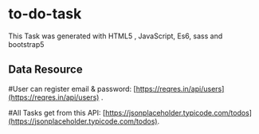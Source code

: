 # to-do-task
This Task was generated with HTML5 , JavaScript, Es6, sass and bootstrap5

## Data Resource
#User can register email & password: [https://reqres.in/api/users](https://reqres.in/api/users) .

#All Tasks get from this API: [https://jsonplaceholder.typicode.com/todos](https://jsonplaceholder.typicode.com/todos).
